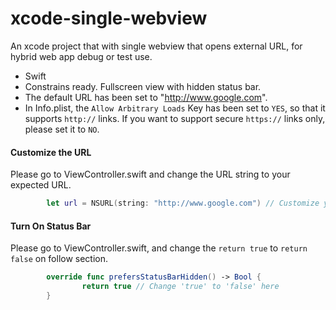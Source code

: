 # xcode-single-webview
An xcode project that with single webview that opens external URL, for hybrid web app debug or test use.

- Swift
- Constrains ready. Fullscreen view with hidden status bar.
- The default URL has been set to "http://www.google.com".
- In Info.plist, the `Allow Arbitrary Loads` Key has been set to `YES`, so that it supports `http://` links. If you want to support secure `https://` links only, please set it to `NO`.

#### Customize the URL
Please go to ViewController.swift and change the URL string to your expected URL.

```swift
        let url = NSURL(string: "http://www.google.com") // Customize your URL here
```

#### Turn On Status Bar
Please go to ViewController.swift, and change the `return true` to `return false` on follow section.

```swift
        override func prefersStatusBarHidden() -> Bool {
                return true // Change 'true' to 'false' here
        }
```
